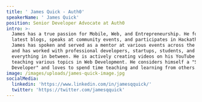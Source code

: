 ```yaml
---
title: ' James Quick - Auth0'
speakerName: ' James Quick'
position: Senior Developer Advocate at Auth0
intro: >-
  James has a true passion for Mobile, Web, and Entrepreneurship. He follows the
  latest blogs, speaks at community events, and participates in Hackathons.
  James has spoken and served as a mentor at various events across the country
  and has worked with professional developers, startups, students, and
  everything in between. He is actively creating videos on his YouTube channel
  teaching various topics in Web Development. He considers himself a "Social
  Developer" and loves to spend time teaching and learning from others.
image: /images/uploads/james-quick-image.jpg
socialMedia:
  linkedin: 'https://www.linkedin.com/in/jamesqquick/'
  twitter: 'https://twitter.com/jamesqquick'
---
```


